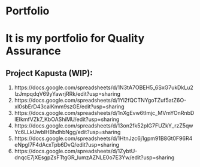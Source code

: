 # Portfolio
<h1>It is my portfolio for Quality Assurance</h1>
<h2>Project Kapusta (WIP):</h2>
<ol>
<li>https://docs.google.com/spreadsheets/d/1N3tA7OBEH5_6SxG7ukDkLu2IzJmpqdqV69yYawrjRRk/edit?usp=sharing</li>
<li>https://docs.google.com/spreadsheets/d/1Yi2fQCTNYgoTZuf5atZ6O-xl0sbErD43calKmm9szGE/edit?usp=sharing</li>
<li>https://docs.google.com/spreadsheets/d/1nXgEvw6tImjc_MVmYOnRnbDlEIkmfVZk7_KbOAShiMU/edit?usp=sharing</li>
<li>https://docs.google.com/spreadsheets/d/13on2fk52pIG7FUZkY_rzZ5qwYc6LLkUwblHBhdhbNgg/edit?usp=sharing</li>
<li>https://docs.google.com/spreadsheets/d/1HtnJzc6j1gpm91B8Gt0F96R4eNpgI7F4dAcxTpb6DvQ/edit?usp=sharing</li>
<li>https://docs.google.com/spreadsheets/d/1ZybtU-dnqcE7jXEsgpZsFTtgGR_lumzAZNLE0o7E3Yw/edit?usp=sharing</li>
</ol>
